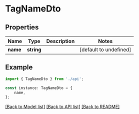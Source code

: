 # TagNameDto


## Properties

Name | Type | Description | Notes
------------ | ------------- | ------------- | -------------
**name** | **string** |  | [default to undefined]

## Example

```typescript
import { TagNameDto } from './api';

const instance: TagNameDto = {
    name,
};
```

[[Back to Model list]](../README.md#documentation-for-models) [[Back to API list]](../README.md#documentation-for-api-endpoints) [[Back to README]](../README.md)
